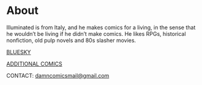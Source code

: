 # About

Illuminated is from Italy, and he makes comics for a living, in the sense that he wouldn’t be living if he didn’t make comics. He likes RPGs, historical nonfiction, old pulp novels and 80s slasher movies.

[BLUESKY](https://bsky.app/profile/illuminatedcomics.bsky.social)


[ADDITIONAL COMICS](https://mega.nz/folder/IlhmwLrL#LF4yN_Qm3on5NRJkanpGLA)

CONTACT:
damncomicsmail@gmail.com